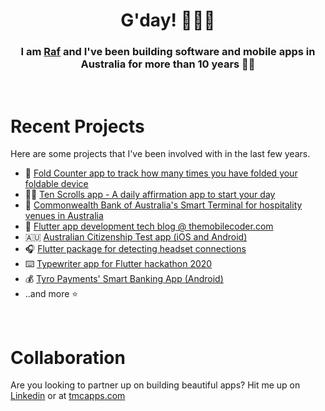 <h1 align="center">G'day! 👨🏾‍💻</h1>
<h3 align="center"> I am <a href="https://rafaelds.com">Raf</a> and I've been building software and mobile apps in Australia for more than 10 years 👴🏾 </h3>
</br>

# Recent Projects

Here are some projects that I've been involved with in the last few years.

- 📱 [Fold Counter app to track how many times you have folded your foldable device](https://play.google.com/store/apps/details?id=com.themobilecoder.foldcounter)
- 🧘🏾 [Ten Scrolls app - A daily affirmation app to start your day](https://tentenzen.pages.dev)
- 📱 [Commonwealth Bank of Australia's Smart Terminal for hospitality venues in Australia](https://www.youtube.com/watch?v=O8kQy5IwthU)
- 💙 [Flutter app development tech blog @ themobilecoder.com](https://themobilecoder.com)
- 🇦🇺 [Australian Citizenship Test app (iOS and Android)](https://australiantest.app)
- 🎧 [Flutter package for detecting headset connections](https://pub.dev/packages/headset_connection_event)
- ⌨️ [Typewriter app for Flutter hackathon 2020](https://github.com/InkRibbonApp/inkribbonflutter)
- 💰 [Tyro Payments' Smart Banking App (Android)](https://play.google.com/store/apps/details?id=com.tyro.merchantbanking&hl=en_AU&gl=US)
- ..and more ⭐
</br>

# Collaboration

Are you looking to partner up on building beautiful apps? Hit me up on <a href="https://www.linkedin.com/in/rafael-delos-santos-35882989">Linkedin</a> or at <a href="https://tmcapps.com">tmcapps.com</a>
